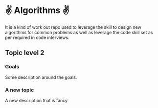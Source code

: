 # :v: Algorithms :v:
It is a kind of work out repo used to leverage the skill to design 
new algorithms for common problems as well as leverage the code skill set as per required  in code interviews.

## Topic level 2

### Goals
Some description around the goals.

### A new topic
A new description that is fancy
